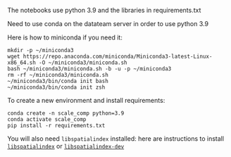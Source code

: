 The notebooks use python 3.9 and the libraries in requirements.txt

Need to use conda on the datateam server in order to use python 3.9

Here is how to miniconda if you need it:
```
mkdir -p ~/miniconda3
wget https://repo.anaconda.com/miniconda/Miniconda3-latest-Linux-x86_64.sh -O ~/miniconda3/miniconda.sh
bash ~/miniconda3/miniconda.sh -b -u -p ~/miniconda3
rm -rf ~/miniconda3/miniconda.sh
~/miniconda3/bin/conda init bash
~/miniconda3/bin/conda init zsh
```

To create a new environment and install requirements:
```
conda create -n scale_comp python=3.9
conda activate scale_comp
pip install -r requirements.txt
```

You will also need `libspatialindex` installed: here are instructions to install [`libspatialindex`](https://libspatialindex.org/en/latest/) or [`libspatialindex-dev`](https://packages.ubuntu.com/bionic/libspatialindex-dev)